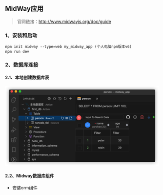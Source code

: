 ## MidWay应用
> 官网链接：http://www.midwayjs.org/doc/guide
### 1、安装和启动
```
npm init midway --type=web my_midway_app (个人电脑npm版本v6)
npm run dev
```
### 2、数据库连接
#### 2.1、本地创建数据库表  
![vscode插件](images/vscode-mysql.png)
#### 2.2、Midway数据库组件
+ 安装orm组件